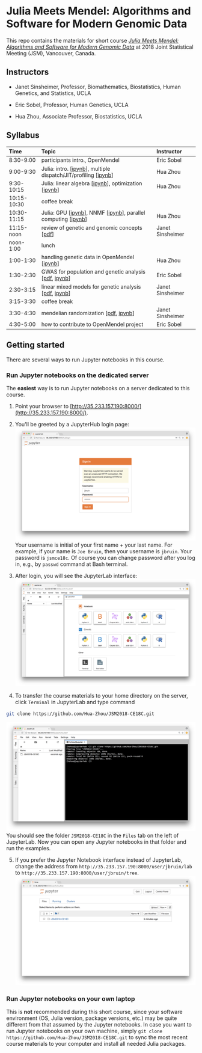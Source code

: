 # Julia Meets Mendel: Algorithms and Software for Modern Genomic Data

This repo contains the materials for short course [_Julia Meets Mendel: Algorithms and Software for Modern Genomic Data_](http://ww2.amstat.org/meetings/jsm/2018/onlineprogram/ActivityDetails.cfm?SessionID=215388) at 2018 Joint Statistical Meeting (JSM), Vancouver, Canada.

## Instructors

* Janet Sinsheimer, Professor, Biomathematics, Biostatistics, Human Genetics, and Statistics, UCLA  

* Eric Sobel, Professor, Human Genetics, UCLA  

* Hua Zhou, Associate Professor, Biostatistics, UCLA  

## Syllabus

| Time | Topic | Instructor |  
|:-----------|:------------|:------------|  
| 8:30-9:00 | participants intro., OpenMendel | Eric Sobel |  
| 9:00-9:30 | Julia: intro. \[[ipynb](./lectures/02-juliaintro/juliaintro.ipynb)\], multiple dispatch/JIT/profiling \[[ipynb](./lectures/02-juliaintro/juliafun.ipynb)\] | Hua Zhou |  
| 9:30-10:15 | Julia: linear algebra \[[ipynb](./lectures/03-julialinalg/numlinalg.ipynb)\], optimization \[[ipynb](./lectures/04-juliaopt/juliaopt.ipynb)\] | Hua Zhou |  
| 10:15-10:30 | coffee break | |  
| 10:30-11:15 | Julia: GPU \[[ipynb](./lectures/05-juliagpu/juliagpu.ipynb)\], NNMF \[[ipynb](./lectures/06-nnmf/nnmf.ipynb)\], parallel computing \[[ipynb](./lectures/05-juliaparallel/juliaparallel.ipynb)\] | Hua Zhou |  
| 11:15-noon | review of genetic and genomic concepts \[[pdf](./lectures/09-geneticsreview/reviewofGGconcepts07212018.pdf)\] | Janet Sinsheimer |  
| noon-1:00 | lunch | |  
| 1:00-1:30 | handling genetic data in OpenMendel \[[ipynb](./lectures/10-snparray/genedata.ipynb)\] | Hua Zhou |  
| 1:30-2:30 | GWAS for population and genetic analysis \[[pdf](./lectures/11-gwas/GWAS_Intro.pdf), [ipynb](./lectures/11-gwas/GWAS_Intro.ipynb)\] | Eric Sobel |  
| 2:30-3:15 | linear mixed models for genetic analysis \[[pdf](./lectures/12-lmm/linearmixedmodelJSM07302018.pdf), [ipynb](./lectures/12-lmm/LMM07302018JSM.ipynb)\] | Janet Sinsheimer |  
| 3:15-3:30 | coffee break | |  
| 3:30-4:30 | mendelian randomization \[[pdf](./lectures/13-mr/MendelRandom07302018JSM.pdf), [ipynb](./lectures/13-mr/MR_VCMnotebookWGCAC07102018.ipynb)\] | Janet Sinsheimer |  
| 4:30-5:00 | how to contribute to OpenMendel project | Eric Sobel |  

## Getting started

There are several ways to run Jupyter notebooks in this course.

### Run Jupyter notebooks on the dedicated server

The **easiest** way is to run Jupyter notebooks on a server dedicated to this course.  

1. Point your browser to [http://35.233.157.190:8000/](http://35.233.157.190:8000/).  

2. You'll be greeted by a JupyterHub login page:  
![](./jupyterlab_login.png)
Your username is initial of your first name + your last name. For example, if your name is `Joe Bruin`, then your username is `jbruin`. Your password is `jsmce18c`. Of course you can change password after you log in, e.g., by `passwd` command at Bash terminal.

3. After login, you will see the JupyterLab interface:
![](./jupyterlab_home.png)

4. To transfer the course materials to your home directory on the server, click `Terminal` in JupyterLab and type command
```bash
git clone https://github.com/Hua-Zhou/JSM2018-CE18C.git
```
![](./jupyterlab_gitclone.png)
You should see the folder `JSM2018-CE18C` in the `Files` tab on the left of JupyterLab. Now you can open any Jupyter notebooks in that folder and run the examples.

5. If you prefer the Jupyter Notebook interface instead of JupyterLab, change the address from `http://35.233.157.190:8000/user/jbruin/lab` to `http://35.233.157.190:8000/user/jbruin/tree`.  
![](./jupyternb_home.png)

### Run Jupyter notebooks on your own laptop

This is **not** recommended during this short course, since your software environment (OS, Julia version, package versions, etc.) may be quite different from that assumed by the Jupyter notebooks. In case you want to run Jupyter notebooks on your own machine, simply `git clone https://github.com/Hua-Zhou/JSM2018-CE18C.git` to sync the most recent course materials to your computer and install all needed Julia packages.
